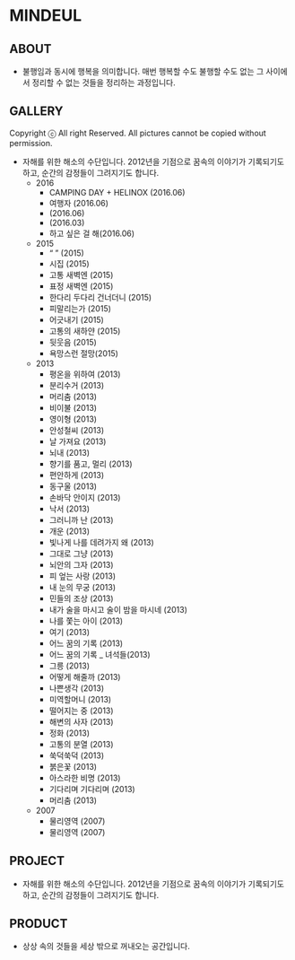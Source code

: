 # MINDEUL

## ABOUT

- 불행임과 동시에 행복을 의미합니다. 매번 행복할 수도 불행할 수도 없는 그 사이에서 정리할 수 없는 것들을 정리하는 과정입니다.

## GALLERY
Copyright ⓒ All right Reserved. All pictures cannot be copied without permission.
- 자해를 위한 해소의 수단입니다. 2012년을 기점으로 꿈속의 이야기가 기록되기도 하고, 순간의 감정들이 그려지기도 합니다.
  - 2016
    - CAMPING DAY + HELINOX (2016.06)
    - 여행자 (2016.06)
    - (2016.06)
    - (2016.03)
    - 하고 싶은 걸 해(2016.06) 
  - 2015
    - “ ” (2015)
    - 시집 (2015)
    - 고통 새벽엔 (2015)
    - 표정 새벽엔 (2015)
    - 한다리 두다리 건너더니 (2015)
    - 피말리는가 (2015)
    - 어긋내기 (2015)
    - 고통의 새하얀 (2015)
    - 뒷웃음 (2015)
    - 욕망스런 절망(2015)
  - 2013
    - 평온을 위하여 (2013)
    - 분리수거 (2013)
    - 머리춤 (2013)
    - 비이불 (2013)
    - 영이형 (2013)
    - 안성철씨 (2013)
    - 날 가져요 (2013)
    - 뇌내 (2013)
    - 향기를 품고, 멀리 (2013)
    - 편안하게 (2013)
    - 동구울 (2013)
    - 손바닥 안이지 (2013)
    - 낙서 (2013)
    - 그러니까 난 (2013)
    - 개운 (2013)
    - 빛나게 나를 데려가지 왜 (2013)
    - 그대로 그냥 (2013)
    - 뇌안의 그자 (2013)
    - 피 엎는 사랑 (2013)
    - 내 눈의 무궁 (2013)
    - 민들의 조상 (2013)
    - 내가 술을 마시고 술이 밤을 마시네 (2013)
    - 나를 쫓는 아이 (2013)
    - 여기 (2013)
    - 어느 꿈의 기록 (2013)
    - 어느 꿈의 기록 _ 녀석들(2013)
    - 그릉 (2013)
    - 어떻게 해줄까 (2013)
    - 나쁜생각 (2013)
    - 미역할머니 (2013)
    - 떨어지는 중 (2013)
    - 해변의 사자 (2013)
    - 정화 (2013)
    - 고통의 분열 (2013)
    - 쑥덕쑥덕 (2013)
    - 붉은꽃 (2013)
    - 아스라한 비명 (2013)
    - 기다리며 기다리며 (2013)
    - 머리춤 (2013)
  - 2007
    - 물리영역 (2007)
    - 물리영역 (2007)
        
## PROJECT

- 자해를 위한 해소의 수단입니다. 2012년을 기점으로 꿈속의 이야기가 기록되기도 하고, 순간의 감정들이 그려지기도 합니다.

## PRODUCT

- 상상 속의 것들을 세상 밖으로 꺼내오는 공간입니다. 
